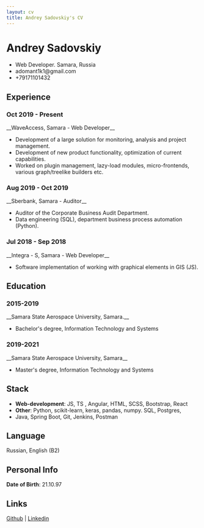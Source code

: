 ```yaml
---
layout: cv
title: Andrey Sadovskiy's CV
---
```

# Andrey Sadovskiy


<ul id="top-info">
  <li>
    Web Developer. Samara, Russia
  </li>
  <li>    
    adomant1k1@gmail.com
  </li>
  <li>
    +79171101432
  </li>
</ul>






## Experience

<h3>Oct 2019 - Present</h3>
__WaveAccess, Samara - Web Developer__

<ul id="list-w-bullet-points">
  <li>
  Development of a large solution for monitoring, analysis and project management.
</li>
<li>
   Development of new product functionality, optimization of current capabilities.
</li>
<li>
   Worked on plugin management, lazy-load modules, micro-frontends, various graph/treelike builders etc.
</li>
</ul>


<h3>Aug 2019 - Oct 2019</h3>
__Sberbank, Samara - Auditor__

<ul id="list-w-bullet-points">
<li>
  Auditor of the Corporate Business Audit Department. 
</li>
<li>
   Data engineering (SQL), department business process automation (Python). 
</li>
</ul>


<h3>Jul 2018 - Sep 2018</h3>
__Integra - S, Samara - Web Developer__


<ul id="list-w-bullet-points">
  <li>
  Software implementation of working with graphical elements in GIS (JS).
</li>
</ul>


## Education
<h3>2015-2019</h3>
__Samara State Aerospace University, Samara.__

- Bachelor's degree, Information Technology and Systems

<h3>2019-2021</h3>
__Samara State Aerospace University, Samara__

- Master's degree, Information Technology and Systems


## Stack

- __Web-development__: JS, TS , Angular, HTML, SCSS, Bootstrap, React
- __Other__: Python, scikit-learn, keras, pandas, numpy. SQL, Postgres,
- Java, Spring Boot, Git, Jenkins, Postman


## Language

Russian, English (B2)


## Personal Info

__Date of Birth__: 21.10.97


## Links

<div style="font-size: 14px; margin-top: 0 !important" id="webaddress">
<a href="https://github.com/adomant1k1">Github</a>
| <a href="https://www.linkedin.com/in/andrey-sadovskiy-a1b798209">Linkedin</a>
</div>



<!-- ### Footer

Last updated: Febr 2022 -->


